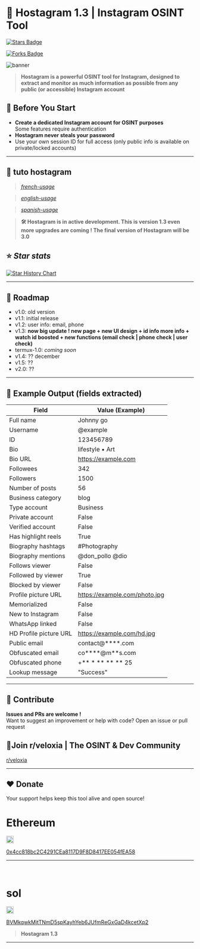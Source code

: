 # 🔴 Hostagram 1.3 | Instagram OSINT Tool 
<a href="https://github.com/banaxou/hostagram/"><img src="https://img.shields.io/github/stars/banaxou/hostagram" alt="Stars Badge" /></a>

<a href="https://github.com/banaxou/hostagram/network/members"><img src="https://img.shields.io/github/forks/banaxou/hostagram" alt="Forks Badge" /></a>

![banner](https://github.com/user-attachments/assets/72532e05-2bc1-43e0-9410-a049e7716660)

> **Hostagram is a powerful OSINT tool for Instagram, designed to extract and monitor as much information as possible from any public (or accessible) Instagram account**

## 🚦 Before You Start

- **Create a dedicated Instagram account for OSINT purposes**  
  Some features require authentication
- **Hostagram never steals your password**  
- Use your own session ID for full access (only public info is available on private/locked accounts)

---

## 📍​ tuto hostagram
> *[french-usage](https://github.com/banaxou/hostagram/blob/main/usage/usage-fr.md)*

> *[english-usage](https://github.com/banaxou/hostagram/blob/main/usage/usage-en.md)*


> *[spanish-usage](https://github.com/banaxou/hostagram/blob/main/usage/usage-es.md)*

> **🛠️ Hostagram is in active development. This is version 1.3 even more upgrades are coming ! The final version of Hostagram will be 3.0**



## ⭐ *Star stats*


<a href="https://www.star-history.com/#banaxou/hostagram&Date">
 <picture>
   <source media="(prefers-color-scheme: dark)" srcset="https://api.star-history.com/svg?repos=banaxou/hostagram&type=Date&theme=dark" />
   <source media="(prefers-color-scheme: light)" srcset="https://api.star-history.com/svg?repos=banaxou/hostagram&type=Date" />
   <img alt="Star History Chart" src="https://api.star-history.com/svg?repos=banaxou/hostagram&type=Date" />
 </picture>
</a>

---

## 🚀 Roadmap

- v1.0: old version
- v1.1: initial release
- v1.2:  user info: email, phone
- v1.3: **now big update !  new page + new UI design + id info more info + watch id boosted +  new functions (email check | phone check | user check)**
- termux-1.0: *coming soon*
- v1.4: ?? december
- v1.5: ??
- v2.0: ?? 

---

## 📝 Example Output (fields extracted)

| Field                    | Value (Example)              |
|--------------------------|------------------------------|
| Full name                | Johnny go                    |
| Username                 | @example                     |
| ID                       | 123456789                    |
| Bio                      | lifestyle • Art              |
| Bio URL                  | https://example.com          |
| Followees                | 342                          |
| Followers                | 1500                         |
| Number of posts          | 56                           |
| Business category        | blog                         |
| Type account             | Business                     |
| Private account          | False                        |
| Verified account         | False                        |
| Has highlight reels      | True                         |
| Biography hashtags       | #Photography                 |
| Biography mentions       | @don_pollo @dio              |
| Follows viewer           | False                        |
| Followed by viewer       | True                         |
| Blocked by viewer        | False                        |
| Profile picture URL      | https://example.com/photo.jpg|
| Memorialized             | False                        |
| New to Instagram         | False                        |
| WhatsApp linked          | False                        |
| HD Profile picture URL   | https://example.com/hd.jpg   |
| Public email             | contact@****.com             |
| Obfuscated email         | co****@m**s.com              |
| Obfuscated phone         | +** * ** ** ** 25            |
| Lookup message           | "Success"                    |

---


## 🌸 Contribute

**Issues and PRs are welcome !**  
Want to suggest an improvement or help with code? Open an issue or pull request 
## 💬​ **Join r/veloxia | The OSINT & Dev Community**  
[r/veloxia](https://www.reddit.com/r/veloxia/)

---
## ❤️ Donate

Your support helps keep this tool alive and open source!

<h1>Ethereum</h1>
<img src="https://upload.wikimedia.org/wikipedia/commons/0/05/Ethereum_logo_2014.svg" width="20">  

[0x4cc818bc2C4291CEa8117D9F8D8417EE054fEA58](https://etherscan.io/address/0x4cc818bc2C4291CEa8117D9F8D8417EE054fEA58)

---
‎<h1>sol</h1>
<img src="https://raw.githubusercontent.com/trustwallet/assets/master/blockchains/solana/info/logo.png" width="20">

[BVMkqwkMjtTNmD5spKayhYeb6JUfmReGxGaD4kcetXp2](https://solscan.io/account/BVMkqwkMjtTNmD5spKayhYeb6JUfmReGxGaD4kcetXp2)

> **Hostagram 1.3**
---
